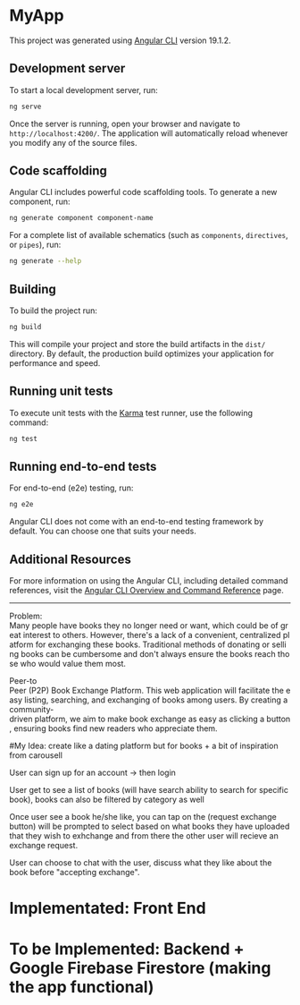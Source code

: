 # MyApp

This project was generated using [Angular CLI](https://github.com/angular/angular-cli) version 19.1.2.

## Development server

To start a local development server, run:

```bash
ng serve
```

Once the server is running, open your browser and navigate to `http://localhost:4200/`. The application will automatically reload whenever you modify any of the source files.

## Code scaffolding

Angular CLI includes powerful code scaffolding tools. To generate a new component, run:

```bash
ng generate component component-name
```

For a complete list of available schematics (such as `components`, `directives`, or `pipes`), run:

```bash
ng generate --help
```

## Building

To build the project run:

```bash
ng build
```

This will compile your project and store the build artifacts in the `dist/` directory. By default, the production build optimizes your application for performance and speed.

## Running unit tests

To execute unit tests with the [Karma](https://karma-runner.github.io) test runner, use the following command:

```bash
ng test
```

## Running end-to-end tests

For end-to-end (e2e) testing, run:

```bash
ng e2e
```

Angular CLI does not come with an end-to-end testing framework by default. You can choose one that suits your needs.

## Additional Resources

For more information on using the Angular CLI, including detailed command references, visit the [Angular CLI Overview and Command Reference](https://angular.dev/tools/cli) page.


------
Problem: 
Many people have books they no longer need or want, which could be of great interest to others. However, there's a lack of a convenient, centralized platform for exchanging these books. Traditional methods of donating or selling books can be cumbersome and don't always ensure the books reach those who would value them most.

Peer-to Peer (P2P) Book Exchange Platform. This web application will facilitate the easy listing, searching, and exchanging of books among users. By creating a community-driven platform, we aim to make book exchange as easy as clicking a button, ensuring books find new readers who appreciate them.

#My Idea:
create like a dating platform but for books + a bit of inspiration from carousell

User can sign up for an account -> then login

User get to see a list of books (will have search ability to search for specific book), books can also be filtered by category as well

Once user see a book he/she like, you can tap on the (request exchange button) will be prompted to select based on what books they have uploaded that they wish to exhchange and from there the other user will recieve an exchange request. 

User can choose to chat with the user, discuss what they like about the book before "accepting exchange".

# Implementated: Front End
# To be Implemented: Backend + Google Firebase Firestore (making the app functional)

